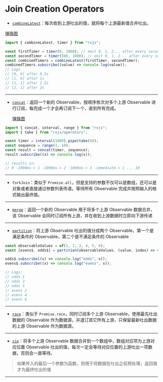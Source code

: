 # Join Creation Operators

- [`combineLatest`](https://rxjs.dev/api/index/function/combineLatest)：每次收到上游吐出的值，就将每个上游最新值合并吐出。

[弹珠图](https://rxjs.dev/assets/images/marble-diagrams/combineLatest.png)

```js
import { combineLatest, timer } from "rxjs";

const firstTimer = timer(0, 1000); // emit 0, 1, 2... after every second, starting from now
const secondTimer = timer(500, 1000); // emit 0, 1, 2... after every second, starting 0,5s from now
const combinedTimers = combineLatest(firstTimer, secondTimer);
combinedTimers.subscribe((value) => console.log(value));
// Logs
// [0, 0] after 0.5s
// [1, 0] after 1s
// [1, 1] after 1.5s
// [2, 1] after 2s
```

---

- [`concat`](https://rxjs.dev/api/index/function/concat)：返回一个新的 Observable，按顺序依次对多个上游 Observable 进行订阅，每完成一个才会再订阅下一个，直到所有完成。

  [弹珠图](https://rxjs.dev/assets/images/marble-diagrams/concat.png)

```js
import { concat, interval, range } from "rxjs";
import { take } from "rxjs/operators";

const timer = interval(1000).pipe(take(4));
const sequence = range(1, 10);
const result = concat(timer, sequence);
result.subscribe((x) => console.log(x));

// results in:
// 0 -1000ms-> 1 -1000ms-> 2 -1000ms-> 3 -immediate-> 1 ... 10
```

---

- `forkJoin`：类似于 `Promise.all`，但是支持的参数不仅可以是数组，还可以是对象或者直接通过参数列表传递。等待所有 Observable 完成并按照输入的格式输出最终值。

---

- [`merge`](https://rxjs.dev/api/index/function/merge)：返回一个新的 Observable 用于将多个上游 Observable 数据合并，该 Observable 会同时订阅所有上游，并在收到上游数据时立即向下游传递

---

- [`partition`](https://rxjs.dev/api/index/function/partition)：将上游 Observable 吐出的值分成两个 Observable，第一个是满足条件的 Observable，第二个是不满足条件的 Observable

```js
const observableValues = of(1, 2, 3, 4, 5, 6);
const [evens$, odds$] = partition(observableValues, (value, index) => value % 2 === 0);

odds$.subscribe((x) => console.log("odds", x));
evens$.subscribe((x) => console.log("evens", x));

// Logs:
// odds 1
// odds 3
// odds 5
// evens 2
// evens 4
// evens 6
```

---

- [`race`](https://rxjs.dev/api/index/function/race)：类似于 `Promise.race`，同时订阅多个上游 Observable，使用最先吐出数据的 Observable 作为数据源，并退订其它所有上游，只保留最新吐出数据的上游 Observable 作为数据源。

---

- [`zip`](https://rxjs.dev/api/index/function/zip)：将多个上游 Observable 数据合并到一个数组中，数组对应项为上游对应位置 Observable 吐出的值，每次一定会等待对应位置的上游吐出一项数据，否则会一直等待。

> 如果传入的最后一个参数为函数，则用于将数据在吐出之前预处理，返回值才为最终吐出的值

---

